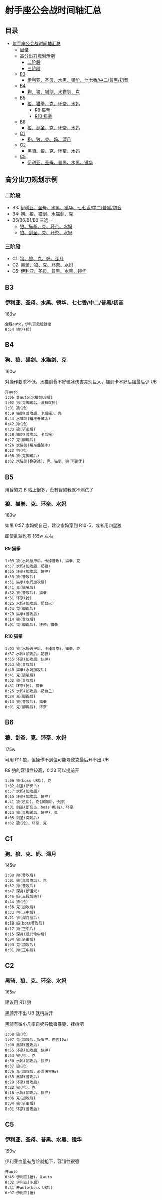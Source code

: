 # 射手座公会战时间轴汇总

## 目录

- [射手座公会战时间轴汇总](#射手座公会战时间轴汇总)
  - [目录](#目录)
  - [高分出刀规划示例](#高分出刀规划示例)
    - [二阶段](#二阶段)
    - [三阶段](#三阶段)
  - [B3](#b3)
    - [伊利亚、圣母、水黑、镜华、七七香/中二/普黑/初音](#伊利亚圣母水黑镜华七七香中二普黑初音)
  - [B4](#b4)
    - [狗、狼、猫剑、水猫剑、克](#狗狼猫剑水猫剑克)
  - [B5](#b5)
    - [狼、猫拳、克、环奈、水妈](#狼猫拳克环奈水妈)
      - [R9 猫拳](#r9-猫拳)
      - [R10 猫拳](#r10-猫拳)
  - [B6](#b6)
    - [狼、剑圣、克、环奈、水妈](#狼剑圣克环奈水妈)
  - [C1](#c1)
    - [狗、狼、克、妈、深月](#狗狼克妈深月)
  - [C2](#c2)
    - [黑骑、狼、克、环奈、水妈](#黑骑狼克环奈水妈)
  - [C5](#c5)
    - [伊利亚、圣母、普黑、水黑、镜华](#伊利亚圣母普黑水黑镜华)

## 高分出刀规划示例

### 二阶段

- B3: [伊利亚、圣母、水黑、镜华、七七香/中二/普黑/初音](#伊利亚圣母水黑镜华七七香中二普黑初音)
- B4: [狗、狼、猫剑、水猫剑、克](#狗狼猫剑水猫剑克)
- B5/B6/B1/B2 三选一
  - [狼、猫拳、克、环奈、水妈](#狼猫拳克环奈水妈)
  - [狼、剑圣、克、环奈、水妈](#狼剑圣克环奈水妈)

### 三阶段

- C1: [狗、狼、克、妈、深月](#狗狼克妈深月)
- C2: [黑骑、狼、克、环奈、水妈](#黑骑狼克环奈水妈)
- C5: [伊利亚、圣母、普黑、水黑、镜华](#伊利亚圣母普黑水黑镜华)

## B3

### 伊利亚、圣母、水黑、镜华、七七香/中二/普黑/初音

160w

```
全程auto，伊利亚危险就抢
0:54 镜华(抢)
```

## B4

### 狗、狼、猫剑、水猫剑、克

160w

对操作要求不低，水猫剑叠不好破冰伤害差别巨大，猫剑卡不好后摇最后少 UB

```
开auto
1:06 关auto(水猫剑UB后)
1:02 狗(克脚踢后，没有就抢)
1:01 狼(抢)
0:59 猫剑(普攻后，卡后摇)、克
0:44 水猫剑(精准叠破冰)
0:42 狗(抢)
0:33 狼(斩击后)
0:28 猫剑(普攻后，卡后摇)
0:27 克(脚踢后)
0:26 水猫剑(精准叠破冰)
0:22 狗(抢)
0:08 狼(克脚踢后)
0:02 水猫剑(叠破冰)、克、猫剑、狗(可能无)
```

## B5

用智的刀 B 站上很多，没有智的我就不测试了

### 狼、猫拳、克、环奈、水妈

180w

如果 0:57 水妈奶自己，建议水妈穿到 R10-5，或者用四星狼

即使乱轴也有 165w 左右

#### R9 猫拳

```
1:03 狼(水妈破甲后，卡掉普攻)、猫拳、克
0:57 水妈(加攻后，奶狼)
0:55 环奈(加攻后，快押)
0:53 狼(普攻后)
0:51 猫拳(水妈加攻后)
0:41 克(狼吼后)
0:32 狼(普攻后)、猫拳
0:31 环奈(抢)
0:25 水妈(加攻后，奶自己)
0:24 克(脚踢后)
0:20 猫拳(普攻后)
0:14 狼(普攻后)
0:01 克(脚踢后)、环奈、猫拳
```

#### R10 猫拳

```
1:03 狼(水妈破甲后，卡掉普攻)、猫拳、克
0:57 水妈(加攻后，奶狼)
0:55 环奈(加攻后，快押)
0:53 狼(普攻后)
0:48 猫拳(水妈加攻后)
0:41 克(狼吼后)
0:32 狼(普攻后)
0:31 环奈(抢)、猫拳
0:25 水妈(加攻后，奶自己)
0:24 克(脚踢后)
0:14 狼(普攻后)、猫拳
0:01 克(脚踢后)、环奈
```

## B6

### 狼、剑圣、克、环奈、水妈

175w

可用 R11 狼，但操作不到位可能导致克最后开不出 UB

R9 狼的容错性较高，0:23 可以提前开

```
1:06 狼(boss UB后)、克
1:02 剑圣(断反击)
0:57 水妈(加攻后)
0:55 环奈(加攻后，快押)
0.41 狼(吼后)，克(脚踢后，快押)
0:31 剑圣(断反击，boss UB前)、环奈
0:23 狼(克脚踢后，快押)、克
0:05 剑圣(突刺后)
0:02 狼(抢)、环奈、克
```

## C1

### 狗、狼、克、妈、深月

145w

```
1:08 狗(普攻后)
1:01 狼(克普攻后)、克
0:52 狗(普攻后)
0:47 深月(断诅咒)
0:46 妈(三段后换T)
0:44 狼(抢)
0:36 克(加攻后)
0:33 狗(正中后)
0:21 狼(深月圈后)
0:18 妈(boss普攻后)
0:17 狗(正中后)
0:15 深月(诅咒命中后)
0:04 狼(斩击后)
0:03 克(加攻后)
0:01 狗(正中后)
```

## C2

### 黑骑、狼、克、环奈、水妈

165w

建议用 R11 狼

黑骑开不出 UB 就稍后开

黑骑有微小几率自奶导致狼暴毙，挂树吧

```
1:08 狼(抢)
1:07 克(加攻后，极限押，伤害10w)
1:00 黑骑(普攻后)
0:55 环奈(加攻后，快押)
0:53 狼(抢)、克
0:50 水妈(加攻后，快押)
0:37 狼(抢)
0:36 克(加攻后，必须伤害9w)
0:35 黑骑(普攻后)
0:29 环奈(普攻后)
0:22 狼(抢)、克
0:16 水妈(加攻后，快押)
0:06 克(加攻后)
0:04 狼(斩击后)
0:01 环奈(普攻后)
```

## C5

### 伊利亚、圣母、普黑、水黑、镜华

150w

伊利亚血量有危险就抢下，容错性很强

```
开auto
0:45 伊利亚(抢)，关auto
0:32 伊利亚(矛后)
0:31 开auto(boss UB后)
0:07 伊利亚(抢)
```
